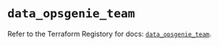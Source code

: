 # `data_opsgenie_team`

Refer to the Terraform Registory for docs: [`data_opsgenie_team`](https://registry.terraform.io/providers/opsgenie/opsgenie/0.6.35/docs/data-sources/team).
